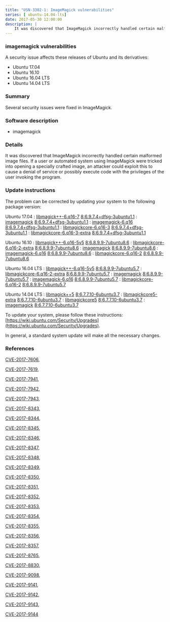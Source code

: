 ```yaml
---
title: "USN-3302-1: ImageMagick vulnerabilities"
series: [ ubuntu-14.04-lts]
date: 2017-05-30 12:00:00
description: |
    It was discovered that ImageMagick incorrectly handled certain malformed image files. If a user or automated system using ImageMagick were tricked into opening a specially crafted image, an attacker could exploit this to cause a denial of service or possibly execute code with the privileges of the user invoking the program. 
--- 
```

 
 


### imagemagick vulnerabilities

A security issue affects these releases of Ubuntu and its derivatives:

* Ubuntu 17.04
* Ubuntu 16.10
* Ubuntu 16.04 LTS
* Ubuntu 14.04 LTS

### Summary

Several security issues were fixed in ImageMagick. 

### Software description

* imagemagick 

### Details

It was discovered that ImageMagick incorrectly handled certain malformed image files. If a user or automated system using ImageMagick were tricked into opening a specially crafted image, an attacker could exploit this to cause a denial of service or possibly execute code with the privileges of the user invoking the program. 

### Update instructions

The problem can be corrected by updating your system to the following package version:

Ubuntu 17.04
 : [libmagick++-6.q16-7](https://launchpad.net/ubuntu/+source/imagemagick) <span> [8:6.9.7.4+dfsg-3ubuntu1.1](https://launchpad.net/ubuntu/+source/imagemagick/8:6.9.7.4+dfsg-3ubuntu1.1) </span> 
 : [imagemagick](https://launchpad.net/ubuntu/+source/imagemagick) <span> [8:6.9.7.4+dfsg-3ubuntu1.1](https://launchpad.net/ubuntu/+source/imagemagick/8:6.9.7.4+dfsg-3ubuntu1.1) </span> 
 : [imagemagick-6.q16](https://launchpad.net/ubuntu/+source/imagemagick) <span> [8:6.9.7.4+dfsg-3ubuntu1.1](https://launchpad.net/ubuntu/+source/imagemagick/8:6.9.7.4+dfsg-3ubuntu1.1) </span> 
 : [libmagickcore-6.q16-3](https://launchpad.net/ubuntu/+source/imagemagick) <span> [8:6.9.7.4+dfsg-3ubuntu1.1](https://launchpad.net/ubuntu/+source/imagemagick/8:6.9.7.4+dfsg-3ubuntu1.1) </span> 
 : [libmagickcore-6.q16-3-extra](https://launchpad.net/ubuntu/+source/imagemagick) <span> [8:6.9.7.4+dfsg-3ubuntu1.1](https://launchpad.net/ubuntu/+source/imagemagick/8:6.9.7.4+dfsg-3ubuntu1.1) </span> 

Ubuntu 16.10
 : [libmagick++-6.q16-5v5](https://launchpad.net/ubuntu/+source/imagemagick) <span> [8:6.8.9.9-7ubuntu8.6](https://launchpad.net/ubuntu/+source/imagemagick/8:6.8.9.9-7ubuntu8.6) </span> 
 : [libmagickcore-6.q16-2-extra](https://launchpad.net/ubuntu/+source/imagemagick) <span> [8:6.8.9.9-7ubuntu8.6](https://launchpad.net/ubuntu/+source/imagemagick/8:6.8.9.9-7ubuntu8.6) </span> 
 : [imagemagick](https://launchpad.net/ubuntu/+source/imagemagick) <span> [8:6.8.9.9-7ubuntu8.6](https://launchpad.net/ubuntu/+source/imagemagick/8:6.8.9.9-7ubuntu8.6) </span> 
 : [imagemagick-6.q16](https://launchpad.net/ubuntu/+source/imagemagick) <span> [8:6.8.9.9-7ubuntu8.6](https://launchpad.net/ubuntu/+source/imagemagick/8:6.8.9.9-7ubuntu8.6) </span> 
 : [libmagickcore-6.q16-2](https://launchpad.net/ubuntu/+source/imagemagick) <span> [8:6.8.9.9-7ubuntu8.6](https://launchpad.net/ubuntu/+source/imagemagick/8:6.8.9.9-7ubuntu8.6) </span> 

Ubuntu 16.04 LTS
 : [libmagick++-6.q16-5v5](https://launchpad.net/ubuntu/+source/imagemagick) <span> [8:6.8.9.9-7ubuntu5.7](https://launchpad.net/ubuntu/+source/imagemagick/8:6.8.9.9-7ubuntu5.7) </span> 
 : [libmagickcore-6.q16-2-extra](https://launchpad.net/ubuntu/+source/imagemagick) <span> [8:6.8.9.9-7ubuntu5.7](https://launchpad.net/ubuntu/+source/imagemagick/8:6.8.9.9-7ubuntu5.7) </span> 
 : [imagemagick](https://launchpad.net/ubuntu/+source/imagemagick) <span> [8:6.8.9.9-7ubuntu5.7](https://launchpad.net/ubuntu/+source/imagemagick/8:6.8.9.9-7ubuntu5.7) </span> 
 : [imagemagick-6.q16](https://launchpad.net/ubuntu/+source/imagemagick) <span> [8:6.8.9.9-7ubuntu5.7](https://launchpad.net/ubuntu/+source/imagemagick/8:6.8.9.9-7ubuntu5.7) </span> 
 : [libmagickcore-6.q16-2](https://launchpad.net/ubuntu/+source/imagemagick) <span> [8:6.8.9.9-7ubuntu5.7](https://launchpad.net/ubuntu/+source/imagemagick/8:6.8.9.9-7ubuntu5.7) </span> 

Ubuntu 14.04 LTS
 : [libmagick++5](https://launchpad.net/ubuntu/+source/imagemagick) <span> [8:6.7.7.10-6ubuntu3.7](https://launchpad.net/ubuntu/+source/imagemagick/8:6.7.7.10-6ubuntu3.7) </span> 
 : [libmagickcore5-extra](https://launchpad.net/ubuntu/+source/imagemagick) <span> [8:6.7.7.10-6ubuntu3.7](https://launchpad.net/ubuntu/+source/imagemagick/8:6.7.7.10-6ubuntu3.7) </span> 
 : [libmagickcore5](https://launchpad.net/ubuntu/+source/imagemagick) <span> [8:6.7.7.10-6ubuntu3.7](https://launchpad.net/ubuntu/+source/imagemagick/8:6.7.7.10-6ubuntu3.7) </span> 
 : [imagemagick](https://launchpad.net/ubuntu/+source/imagemagick) <span> [8:6.7.7.10-6ubuntu3.7](https://launchpad.net/ubuntu/+source/imagemagick/8:6.7.7.10-6ubuntu3.7) </span> 

To update your system, please follow these instructions: [https://wiki.ubuntu.com/Security/Upgrades](https://wiki.ubuntu.com/Security/Upgrades).

In general, a standard system update will make all the necessary changes. 

### References

 
 [CVE-2017-7606](http://people.ubuntu.com/~ubuntu-security/cve/CVE-2017-7606), 

 [CVE-2017-7619](http://people.ubuntu.com/~ubuntu-security/cve/CVE-2017-7619), 

 [CVE-2017-7941](http://people.ubuntu.com/~ubuntu-security/cve/CVE-2017-7941), 

 [CVE-2017-7942](http://people.ubuntu.com/~ubuntu-security/cve/CVE-2017-7942), 

 [CVE-2017-7943](http://people.ubuntu.com/~ubuntu-security/cve/CVE-2017-7943), 

 [CVE-2017-8343](http://people.ubuntu.com/~ubuntu-security/cve/CVE-2017-8343), 

 [CVE-2017-8344](http://people.ubuntu.com/~ubuntu-security/cve/CVE-2017-8344), 

 [CVE-2017-8345](http://people.ubuntu.com/~ubuntu-security/cve/CVE-2017-8345), 

 [CVE-2017-8346](http://people.ubuntu.com/~ubuntu-security/cve/CVE-2017-8346), 

 [CVE-2017-8347](http://people.ubuntu.com/~ubuntu-security/cve/CVE-2017-8347), 

 [CVE-2017-8348](http://people.ubuntu.com/~ubuntu-security/cve/CVE-2017-8348), 

 [CVE-2017-8349](http://people.ubuntu.com/~ubuntu-security/cve/CVE-2017-8349), 

 [CVE-2017-8350](http://people.ubuntu.com/~ubuntu-security/cve/CVE-2017-8350), 

 [CVE-2017-8351](http://people.ubuntu.com/~ubuntu-security/cve/CVE-2017-8351), 

 [CVE-2017-8352](http://people.ubuntu.com/~ubuntu-security/cve/CVE-2017-8352), 

 [CVE-2017-8353](http://people.ubuntu.com/~ubuntu-security/cve/CVE-2017-8353), 

 [CVE-2017-8354](http://people.ubuntu.com/~ubuntu-security/cve/CVE-2017-8354), 

 [CVE-2017-8355](http://people.ubuntu.com/~ubuntu-security/cve/CVE-2017-8355), 

 [CVE-2017-8356](http://people.ubuntu.com/~ubuntu-security/cve/CVE-2017-8356), 

 [CVE-2017-8357](http://people.ubuntu.com/~ubuntu-security/cve/CVE-2017-8357), 

 [CVE-2017-8765](http://people.ubuntu.com/~ubuntu-security/cve/CVE-2017-8765), 

 [CVE-2017-8830](http://people.ubuntu.com/~ubuntu-security/cve/CVE-2017-8830), 

 [CVE-2017-9098](http://people.ubuntu.com/~ubuntu-security/cve/CVE-2017-9098), 

 [CVE-2017-9141](http://people.ubuntu.com/~ubuntu-security/cve/CVE-2017-9141), 

 [CVE-2017-9142](http://people.ubuntu.com/~ubuntu-security/cve/CVE-2017-9142), 

 [CVE-2017-9143](http://people.ubuntu.com/~ubuntu-security/cve/CVE-2017-9143), 

 [CVE-2017-9144](http://people.ubuntu.com/~ubuntu-security/cve/CVE-2017-9144)
 


